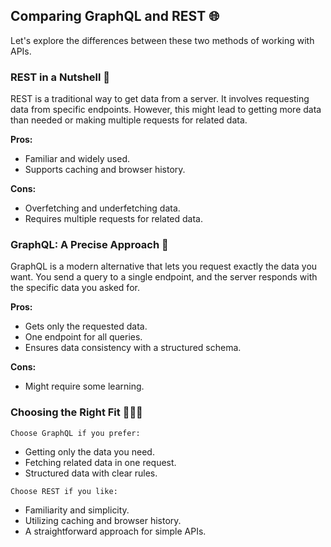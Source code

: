 ## Comparing GraphQL and REST 🌐

Let's explore the differences between these two methods of working with APIs.

### REST in a Nutshell 🥜

REST is a traditional way to get data from a server. It involves requesting data from specific endpoints. However, this might lead to getting more data than needed or making multiple requests for related data.

**Pros:**

- Familiar and widely used.
- Supports caching and browser history.

**Cons:**

- Overfetching and underfetching data.
- Requires multiple requests for related data.

### GraphQL: A Precise Approach 🦄

GraphQL is a modern alternative that lets you request exactly the data you want. You send a query to a single endpoint, and the server responds with the specific data you asked for.

**Pros:**

- Gets only the requested data.
- One endpoint for all queries.
- Ensures data consistency with a structured schema.

**Cons:**

- Might require some learning.

### Choosing the Right Fit 🤷🏽‍♀️

`Choose GraphQL if you prefer:`

- Getting only the data you need.
- Fetching related data in one request.
- Structured data with clear rules.

`Choose REST if you like:`

- Familiarity and simplicity.
- Utilizing caching and browser history.
- A straightforward approach for simple APIs.
